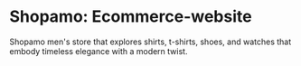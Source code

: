 # Shopamo: Ecommerce-website

Shopamo men's store that explores shirts, t-shirts, shoes, and watches that embody timeless elegance with a modern twist.
